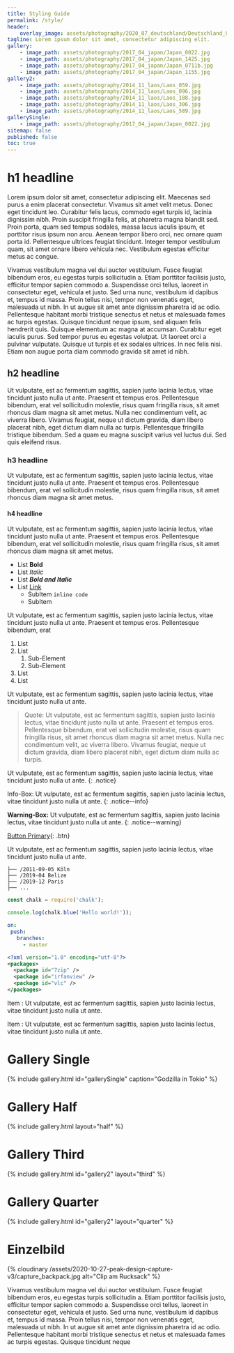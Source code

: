 ```yaml
---
title: Styling Guide
permalink: /style/
header:
    overlay_image: assets/photography/2020_07_deutschland/Deutschland_0334.jpg
tagline: Lorem ipsum dolor sit amet, consectetur adipiscing elit.
gallery:
    - image_path: assets/photography/2017_04_japan/Japan_0022.jpg
    - image_path: assets/photography/2017_04_japan/Japan_1425.jpg
    - image_path: assets/photography/2017_04_japan/Japan_0711b.jpg
    - image_path: assets/photography/2017_04_japan/Japan_1155.jpg 
gallery2:
    - image_path: assets/photography/2014_11_laos/Laos_059.jpg
    - image_path: assets/photography/2014_11_laos/Laos_096.jpg
    - image_path: assets/photography/2014_11_laos/Laos_188.jpg
    - image_path: assets/photography/2014_11_laos/Laos_306.jpg
    - image_path: assets/photography/2014_11_laos/Laos_589.jpg
gallerySingle:
    - image_path: assets/photography/2017_04_japan/Japan_0022.jpg
sitemap: false
published: false
toc: true
---
```


# h1 headline

Lorem ipsum dolor sit amet, consectetur adipiscing elit. Maecenas sed purus a enim placerat consectetur. 
Vivamus sit amet velit metus. Donec eget tincidunt leo. Curabitur felis lacus, commodo eget turpis id, lacinia dignissim nibh. 
Proin suscipit fringilla felis, at pharetra magna blandit sed. Proin porta, quam sed tempus sodales, massa lacus iaculis ipsum, 
et porttitor risus ipsum non arcu. Aenean tempor libero orci, nec ornare quam porta id. Pellentesque ultrices feugiat tincidunt. 
Integer tempor vestibulum quam, sit amet ornare libero vehicula nec. Vestibulum egestas efficitur metus ac congue.

Vivamus vestibulum magna vel dui auctor vestibulum. Fusce feugiat bibendum eros, eu egestas turpis sollicitudin a. 
Etiam porttitor facilisis justo, efficitur tempor sapien commodo a. Suspendisse orci tellus, laoreet in consectetur eget, 
vehicula et justo. Sed urna nunc, vestibulum id dapibus et, tempus id massa. Proin tellus nisi, tempor non venenatis eget, malesuada ut nibh. 
In ut augue sit amet ante dignissim pharetra id ac odio. Pellentesque habitant morbi tristique senectus et netus et malesuada fames ac turpis egestas. 
Quisque tincidunt neque ipsum, sed aliquam felis hendrerit quis. Quisque elementum ac magna at accumsan. Curabitur eget iaculis purus. 
Sed tempor purus eu egestas volutpat. Ut laoreet orci a pulvinar vulputate. Quisque ut turpis et ex sodales ultrices. In nec felis nisi. 
Etiam non augue porta diam commodo gravida sit amet id nibh.

## h2 headline

Ut vulputate, est ac fermentum sagittis, sapien justo lacinia lectus, vitae tincidunt justo nulla ut ante. Praesent et tempus eros. 
Pellentesque bibendum, erat vel sollicitudin molestie, risus quam fringilla risus, sit amet rhoncus diam magna sit amet metus. 
Nulla nec condimentum velit, ac viverra libero. Vivamus feugiat, neque ut dictum gravida, diam libero placerat nibh, eget dictum diam nulla ac turpis. 
Pellentesque fringilla tristique bibendum. Sed a quam eu magna suscipit varius vel luctus dui. Sed quis eleifend risus.

### h3 headline

Ut vulputate, est ac fermentum sagittis, sapien justo lacinia lectus, vitae tincidunt justo nulla ut ante. Praesent et tempus eros. 
Pellentesque bibendum, erat vel sollicitudin molestie, risus quam fringilla risus, sit amet rhoncus diam magna sit amet metus. 

#### h4 headline

Ut vulputate, est ac fermentum sagittis, sapien justo lacinia lectus, vitae tincidunt justo nulla ut ante. Praesent et tempus eros. 
Pellentesque bibendum, erat vel sollicitudin molestie, risus quam fringilla risus, sit amet rhoncus diam magna sit amet metus.

- List **Bold**
- List *Italic*
- List ***Bold and Italic***
- List [Link](#)
    - SubItem `inline code`
    - SubItem

Ut vulputate, est ac fermentum sagittis, sapien justo lacinia lectus, vitae tincidunt justo nulla ut ante. Praesent et tempus eros. 
Pellentesque bibendum, erat

1. List
1. List
    1. Sub-Element
    1. Sub-Element
1. List
1. List

Ut vulputate, est ac fermentum sagittis, sapien justo lacinia lectus, vitae tincidunt justo nulla ut ante.

> Quote: Ut vulputate, est ac fermentum sagittis, sapien justo lacinia lectus, vitae tincidunt justo nulla ut ante. Praesent et tempus eros. 
Pellentesque bibendum, erat vel sollicitudin molestie, risus quam fringilla risus, sit amet rhoncus diam magna sit amet metus. 
Nulla nec condimentum velit, ac viverra libero. Vivamus feugiat, neque ut dictum gravida, diam libero placerat nibh, eget dictum diam nulla ac turpis. 

Ut vulputate, est ac fermentum sagittis, sapien justo lacinia lectus, vitae tincidunt justo nulla ut ante.
{: .notice}

Info-Box: Ut vulputate, est ac fermentum sagittis, sapien justo lacinia lectus, vitae tincidunt justo nulla ut ante.
{: .notice--info}

**Warning-Box:** Ut vulputate, est ac fermentum sagittis, sapien justo lacinia lectus, vitae tincidunt justo nulla ut ante.
{: .notice--warning}

[Button Primary](#){: .btn}

Ut vulputate, est ac fermentum sagittis, sapien justo lacinia lectus, vitae tincidunt justo nulla ut ante.

```
├── /2011-09-05 Köln
├── /2019-04 Belize
├── /2019-12 Paris
├── ...
``` 

```js
const chalk = require('chalk');

console.log(chalk.blue('Hello world!'));
```

```yaml
on:
 push:
   branches:
     - master
```

```xml
<?xml version="1.0" encoding="utf-8"?>
<packages>
  <package id="7zip" />
  <package id="irfanview" />
  <package id="vlc" />
</packages>
```

Item
: Ut vulputate, est ac fermentum sagittis, sapien justo lacinia lectus, vitae tincidunt justo nulla ut ante.

Item
: Ut vulputate, est ac fermentum sagittis, sapien justo lacinia lectus, vitae tincidunt justo nulla ut ante.

# Gallery Single

{% include gallery.html id="gallerySingle" caption="Godzilla in Tokio" %}

# Gallery Half

{% include gallery.html layout="half" %}

# Gallery Third

{% include gallery.html id="gallery2" layout="third" %}

# Gallery Quarter

{% include gallery.html id="gallery2" layout="quarter" %}

# Einzelbild

{% cloudinary /assets/2020-10-27-peak-design-capture-v3/capture_backpack.jpg alt="Clip am Rucksack" %}

Vivamus vestibulum magna vel dui auctor vestibulum. Fusce feugiat bibendum eros, eu egestas turpis sollicitudin a. 
Etiam porttitor facilisis justo, efficitur tempor sapien commodo a. Suspendisse orci tellus, laoreet in consectetur eget, 
vehicula et justo. Sed urna nunc, vestibulum id dapibus et, tempus id massa. Proin tellus nisi, tempor non venenatis eget, malesuada ut nibh. 
In ut augue sit amet ante dignissim pharetra id ac odio. Pellentesque habitant morbi tristique senectus et netus et malesuada fames ac turpis egestas. 
Quisque tincidunt neque 